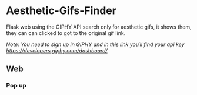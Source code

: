 # Aesthetic-Gifs-Finder
Flask web using the GIPHY API search only for aesthetic gifs, it shows them, they can can clicked to got to the original gif link.

*Note: You need to sign up in GIPHY and in this link you´ll find your api key https://developers.giphy.com/dashboard/*

## Web ##
### Pop up ###


